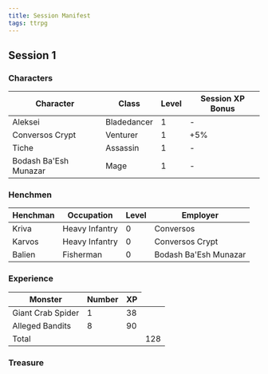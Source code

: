 ```yaml
---
title: Session Manifest
tags: ttrpg
---
```


## Session 1
### Characters

<responsive-table>
    <table class="table-striped">
        <thead>
            <tr>
                <th scope="col">Character</th>
                <th scope="col">Class</th>
                <th scope="col">Level</th>
                <th scope="col">Session XP Bonus</th>
            </tr>
        </thead>
        <tbody>
          <tr>
            <td>Aleksei</td>
            <td>Bladedancer</td>
            <td>1</td>
            <td>-</td>
          </tr>
          <tr>
            <td>Conversos Crypt</td>
            <td>Venturer</td>
            <td>1</td>
            <td>+5%</td>
          </tr>
          <tr>
            <td>Tiche</td>
            <td>Assassin</td>
            <td>1</td>
            <td>-</td>
          </tr>
          <tr>
            <td>Bodash Ba'Esh Munazar</td>
            <td>Mage</td>
            <td>1</td>
            <td>-</td>
          </tr>          
        </tbody>
    </table>
</responsive-table>

### Henchmen

<responsive-table>
    <table class="table-striped">
        <thead>
            <tr>
                <th scope="col">Henchman</th>
                <th scope="col">Occupation</th>
                <th scope="col">Level</th>
                <th scope="col">Employer</th>
            </tr>
        </thead>
        <tbody>
          <tr>
            <td>Kriva</td>
            <td>Heavy Infantry</td>
            <td>0</td>
            <td>Conversos</td>
          </tr>
          <tr>
            <td>Karvos</td>
            <td>Heavy Infantry</td>
            <td>0</td>
            <td>Conversos Crypt</td>
          </tr>
          <tr>
            <td>Balien</td>
            <td>Fisherman</td>
            <td>0</td>
            <td>Bodash Ba'Esh Munazar</td>
          </tr>   
        </tbody>
    </table>
 </responsive-table>

  ### Experience

  <responsive-table>
      <table class="table-striped">
          <thead>
              <tr>
                  <th scope="col">Monster</th>
                  <th scope="col">Number</th>
                  <th scope="col">XP</th>
              </tr>
          </thead>
          <tbody>
            <tr>
              <td>Giant Crab Spider</td>
              <td>1</td>
              <td>38</td>
            </tr>
            <tr>
              <td>Alleged Bandits</td>
              <td>8</td>
              <td>90</td>
            </tr>
            <tr>
              <td>Total</td>
              <td></td>
              <td></td>
              <td>128</td>
            </tr>   
          </tbody>
      </table>
  </responsive-table>

  ### Treasure
  
  
  
